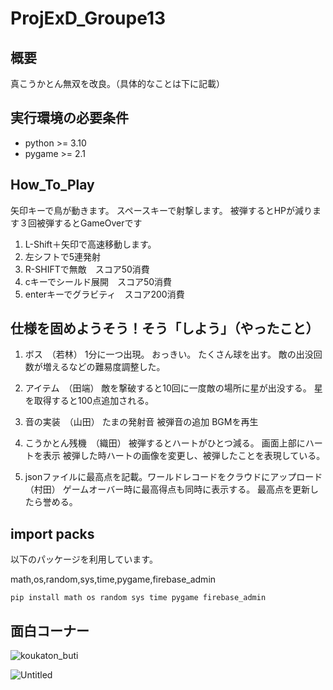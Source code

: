 # ProjExD_Groupe13

## 概要
真こうかとん無双を改良。（具体的なことは下に記載）


## 実行環境の必要条件
* python >= 3.10
* pygame >= 2.1


## How_To_Play
矢印キーで鳥が動きます。
スペースキーで射撃します。
被弾するとHPが減ります３回被弾するとGameOverです
1. L-Shift＋矢印で高速移動します。
2. 左シフトで5連発射
3. R-SHIFTで無敵　スコア50消費
4. cキーでシールド展開　スコア50消費
5. enterキーでグラビティ　スコア200消費

## 仕様を固めようそう！そう「しよう」（やったこと）
1. ボス　（若林）
    1分に一つ出現。
    おっきい。
    たくさん球を出す。
    敵の出没回数が増えるなどの難易度調整した。

3. アイテム　（田端）
   敵を撃破すると10回に一度敵の場所に星が出没する。
   星を取得すると100点追加される。

4. 音の実装　（山田）
    たまの発射音
    被弾音の追加
    BGMを再生

5. こうかとん残機　（織田）
    被弾するとハートがひとつ減る。
    画面上部にハートを表示
    被弾した時ハートの画像を変更し、被弾したことを表現している。

7. jsonファイルに最高点を記載。ワールドレコードをクラウドにアップロード　（村田）
ゲームオーバー時に最高得点も同時に表示する。
最高点を更新したら誉める。
       
## import packs
以下のパッケージを利用しています。

math,os,random,sys,time,pygame,firebase_admin

```
pip install math os random sys time pygame firebase_admin
```


## 面白コーナー
![koukaton_buti](https://github.com/Drkoukichi/ProjExD_Groupe13/assets/78055680/081d0c61-2a5e-45c9-9358-cc6d40606326)

![Untitled](https://github.com/Drkoukichi/ProjExD_Groupe13/assets/78055680/2424b605-cac8-495b-bc84-ffc7c7468cb6)





